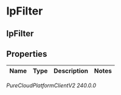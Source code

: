 # IpFilter

## IpFilter

## Properties

|Name | Type | Description | Notes|
|------------ | ------------- | ------------- | -------------|



_PureCloudPlatformClientV2 240.0.0_
